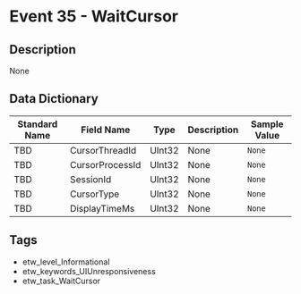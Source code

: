 # Event 35 - WaitCursor

## Description
None

## Data Dictionary
|Standard Name|Field Name|Type|Description|Sample Value|
|---|---|---|---|---|
|TBD|CursorThreadId|UInt32|None|`None`|
|TBD|CursorProcessId|UInt32|None|`None`|
|TBD|SessionId|UInt32|None|`None`|
|TBD|CursorType|UInt32|None|`None`|
|TBD|DisplayTimeMs|UInt32|None|`None`|

## Tags
* etw_level_Informational
* etw_keywords_UIUnresponsiveness
* etw_task_WaitCursor